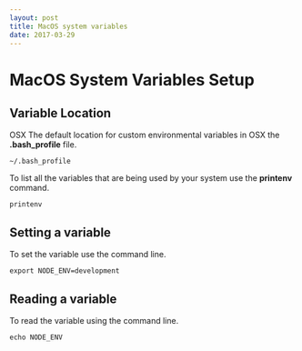 ```yaml
---
layout: post
title: MacOS system variables
date: 2017-03-29
---
```


# MacOS System Variables Setup #

## Variable Location ##
OSX The default location for custom environmental variables in OSX the **.bash_profile** file.

``~/.bash_profile``

To list all the variables that are being used by your system use the **printenv** command.

``printenv``

## Setting a variable ##

To set the variable use the command line.

``export NODE_ENV=development``

## Reading a variable ##

To read the variable using the command line.

``echo NODE_ENV``
